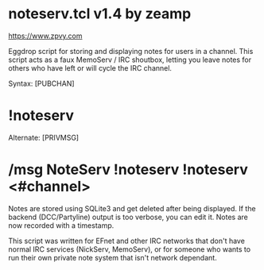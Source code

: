# noteserv.tcl v1.4 by zeamp
https://www.zpvy.com

Eggdrop script for storing and displaying notes for users in a channel.
This script acts as a faux MemoServ / IRC shoutbox, letting you leave
notes for others who have left or will cycle the IRC channel.


Syntax: [PUBCHAN]
# !noteserv <nickname> <message>

Alternate: [PRIVMSG]
# /msg NoteServ !noteserv !noteserv <#channel> <nickname> <message>


Notes are stored using SQLite3 and get deleted after being displayed.
If the backend (DCC/Partyline) output is too verbose, you can edit it.
Notes are now recorded with a timestamp.

This script was written for EFnet and other IRC networks that don't have
normal IRC services (NickServ, MemoServ), or for someone who wants to
run their own private note system that isn't network dependant.
